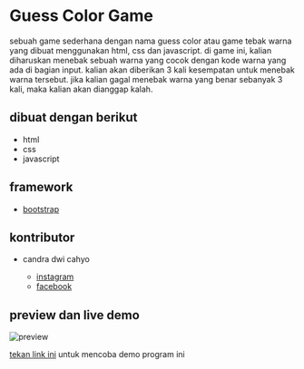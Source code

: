 # Guess Color Game

sebuah game sederhana dengan nama guess color atau game tebak warna yang dibuat menggunakan html, css dan javascript. di game ini, kalian diharuskan menebak sebuah warna yang cocok dengan kode warna yang ada di bagian input. kalian akan diberikan 3 kali kesempatan untuk menebak warna tersebut. jika kalian gagal menebak warna yang benar sebanyak 3 kali, maka kalian akan dianggap kalah.

## dibuat dengan berikut 

* html   
* css
* javascript 

## framework

* [bootstrap](https://getbootstrap.com)

## kontributor 

* candra dwi cahyo 

  * [instagram](https://instagram.com/candradwicahyo18)
  * [facebook](https://facebook.com/candradwicahyo18)

## preview dan live demo 

![preview](https://github.com/candradwicahyo/guess-color-game/blob/master/image.jpg)

[tekan link ini](https://candradwicahyo.github.io/guess-color-game) untuk mencoba demo program ini
